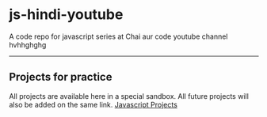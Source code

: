 # js-hindi-youtube
A code repo for javascript series at Chai aur code youtube channel
hvhhghghg

---

## Projects for practice

All projects are available here in a special sandbox. All future projects will also be added on the same link.
[Javascript Projects](https://stackblitz.com/edit/dom-project-chaiaurcode?file=index.html)
